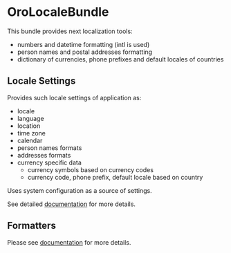 OroLocaleBundle
===============

This bundle provides next localization tools:

- numbers and datetime formatting (intl is used)
- person names and postal addresses formatting
- dictionary of currencies, phone prefixes and default locales of countries

Locale Settings
---------------

Provides such locale settings of application as:

* locale
* language
* location
* time zone
* calendar
* person names formats
* addresses formats
* currency specific data
  * currency symbols based on currency codes
  * currency code, phone prefix, default locale based on country

Uses system configuration as a source of settings.

See detailed [documentation](./Resources/doc/reference/locale-settings.md) for more details.

Formatters
-----------------

Please see [documentation](./Resources/doc/index.md) for more details.
